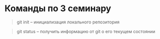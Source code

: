 # Команды по 3 семинару

> git init – инициализация локального репозитория

> git status – получить информацию от git о его текущем состоянии